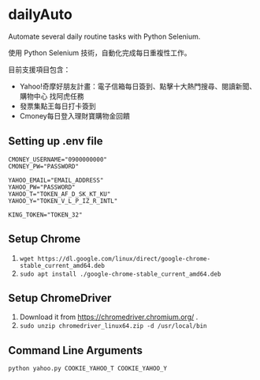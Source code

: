 # dailyAuto

Automate several daily routine tasks with Python Selenium.

使用 Python Selenium 技術，自動化完成每日重複性工作。

目前支援項目包含：
- Yahoo!奇摩好朋友計畫：電子信箱每日簽到、點擊十大熱門搜尋、閱讀新聞、購物中心 找阿虎任務
- 發票集點王每日打卡簽到
- Cmoney每日登入理財寶購物金回饋


## Setting up .env file

```
CMONEY_USERNAME="0900000000"
CMONEY_PW="PASSWORD"

YAHOO_EMAIL="EMAIL_ADDRESS"
YAHOO_PW="PASSWORD"
YAHOO_T="TOKEN_AF_D_SK_KT_KU"
YAHOO_Y="TOKEN_V_L_P_IZ_R_INTL"

KING_TOKEN="TOKEN_32"
```


## Setup Chrome

1. ```wget https://dl.google.com/linux/direct/google-chrome-stable_current_amd64.deb```
2. ```sudo apt install ./google-chrome-stable_current_amd64.deb```


## Setup ChromeDriver

1. Download it from https://chromedriver.chromium.org/ .
2. `sudo unzip chromedriver_linux64.zip -d /usr/local/bin`


## Command Line Arguments

```python yahoo.py COOKIE_YAHOO_T COOKIE_YAHOO_Y```

